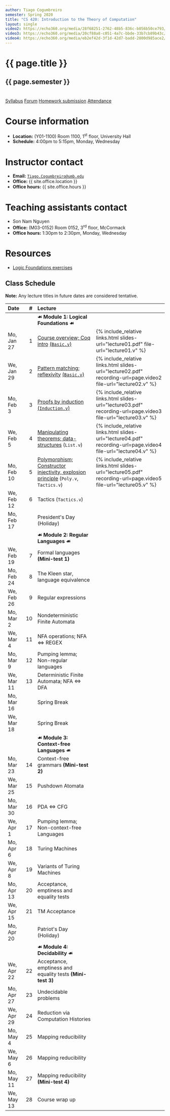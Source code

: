 ```yaml
---
author: Tiago Cogumbreiro
semester: Spring 2020
title: "CS 420: Introduction to the Theory of Computation"
layout: single
video2: https://echo360.org/media/28f68251-2762-48b5-836c-b056b50ce793/public
video3: https://echo360.org/media/20cf88a8-c051-4a7c-bbde-33b7cb89b43c/public
video4: https://echo360.org/media/eb2ef42d-3f1d-42d7-badd-2800d985ace2/public
---
```


<h1 class="has-text-centered">{{ page.title }}</h1>
<h2 class="has-text-centered" style="padding-bottom:1em;">{{ page.semester }}</h2>

<div class="buttons is-centered">
<a class="button is-large is-link" href="syllabus.pdf">Syllabus</a>
<a class="button is-large is-link" href="https://piazza.com/class/k5ubsxch57r196">Forum</a>
<a class="button is-large is-link" href="https://www.gradescope.com/courses/81793">Homework submission</a>
<a class="button is-large is-link" href="https://www.estalee.com/">Attendance</a>
</div>

# Course information

* **Location:** (Y01-1100) Room 1100, 1<sup>st</sup> floor, University Hall
* **Schedule:** 4:00pm to 5:15pm, Monday, Wednesday

# Instructor contact
* **Email:** [`Tiago.Cogumbreiro@umb.edu`](mailto:Tiago.Cogumbreiro@umb.edu)
* **Office:** {{ site.office.location }}
* **Office hours:** {{ site.office.hours }}

# Teaching assistants contact
* Son Nam Nguyen
* **Office:** (M03-0152) Room 0152, 3<sup>rd</sup> floor, McCormack
* **Office hours:** 1:30pm to 2:30pm, Monday, Wednesday

# Resources

* [Logic Foundations exercises](lf.tgz)

## Class Schedule

**Note:** Any lecture titles in future dates are considered tentative.


| Date       | #  | Lecture      |            |
|:-----------|---:|:-------------|:-----------|
|            |    | **☙ Module 1: Logical Foundations ☙** |
| Mo, Jan 27 |  1 | [Course overview; Coq intro](lecture01.html) [(`Basic.v`)](https://softwarefoundations.cis.upenn.edu/lf-current/Basics.html#lab18) | {% include_relative links.html slides-url="lecture01.pdf" file-url="lecture01.v" %} |
| We, Jan 29 |  2 | [Pattern matching; reflexivity](lecture02.html) [(`Basic.v`)](https://softwarefoundations.cis.upenn.edu/lf-current/Basics.html) | {% include_relative links.html slides-url="lecture02.pdf" recording-url=page.video2 file-url="lecture02.v" %} |
| Mo, Feb  3 |  3 | [Proofs by induction](lecture03.html) [(`Induction.v`)](https://softwarefoundations.cis.upenn.edu/lf-current/Induction.html)  | {% include_relative links.html slides-url="lecture03.pdf" recording-url=page.video3 file-url="lecture03.v" %} |
| We, Feb  5 |  4 | [Manipulating theorems; data-structures](lecture04.html) (`List.v`) | {% include_relative links.html slides-url="lecture04.pdf" recording-url=page.video4 file-url="lecture04.v" %} |
| Mo, Feb 10 |  5 | [Polymorphism; Constructor injectivity, explosion principle](lecture05.html) (`Poly.v`, `Tactics.v`) | {% include_relative links.html slides-url="lecture05.pdf" recording-url=page.video5 file-url="lecture05.v" %} |
| We, Feb 12 |  6 | Tactics (`Tactics.v`)|
| Mo, Feb 17 |    | President's Day (Holiday) |
|            |    | **☙ Module 2: Regular Languages ☙** |
| We, Feb 19 |  7 | Formal languages **(Mini-test 1)** |
| Mo, Feb 24 |  8 | The Kleen star, language equivalence |
| We, Feb 26 |  9 | Regular expressions |
| Mo, Mar  2 | 10 | Nondeterministic Finite Automata |
| We, Mar  4 | 11 | NFA operations; NFA ⇔ REGEX |
| Mo, Mar  9 | 12 | Pumping lemma; Non-regular languages |
| We, Mar 11 | 13 | Deterministic Finite Automata; NFA ⇔ DFA  |
| Mo, Mar 16 |    | Spring Break |
| We, Mar 18 |    | Spring Break |
|            |    | **☙ Module 3: Context-free Languages ☙** |
| Mo, Mar 23 | 14 | Context-free grammars **(Mini-test 2)** |
| We, Mar 25 | 15 | Pushdown Atomata |
| Mo, Mar 30 | 16 | PDA ⇔ CFG |
| We, Apr  1 | 17 | Pumping lemma; Non-context-free Languages |
| Mo, Apr  6 | 18 | Turing Machines |
| We, Apr  8 | 19 | Variants of Turing Machines |
| Mo, Apr 13 | 20 | Acceptance, emptiness and equality tests |
| We, Apr 15 | 21 | TM Acceptance |
| Mo, Apr 20 |    |  Patriot's Day (Holiday) | |
|            |    | **☙ Module 4: Decidability ☙** |
| We, Apr 22 | 22 | Acceptance, emptiness and equality tests **(Mini-test 3)** |
| Mo, Apr 27 | 23 | Undecidable problems |
| We, Apr 29 | 24 | Reduction via Computation Histories |
| Mo, May  4 | 25 | Mapping reducibility |
| We, May  6 | 26 | Mapping reducibility |
| Mo, May 11 | 27 | Mapping reducibility **(Mini-test 4)** |
| We, May 13 | 28 | Course wrap up  |
